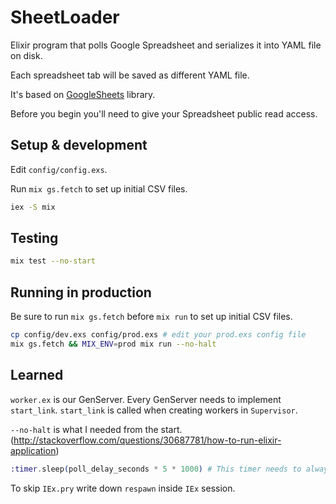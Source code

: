 # SheetLoader

Elixir program that polls Google Spreadsheet and serializes it into YAML file on disk.

Each spreadsheet tab will be saved as different YAML file.

It's based on [GoogleSheets](https://github.com/GrandCru/GoogleSheets) library.

Before you begin you'll need to give your Spreadsheet public read access.

## Setup & development

Edit `config/config.exs`.

Run `mix gs.fetch` to set up initial CSV files.

```sh
iex -S mix
```

## Testing

```sh
mix test --no-start
```

## Running in production

Be sure to run `mix gs.fetch` before `mix run` to set up initial CSV files.

```sh
cp config/dev.exs config/prod.exs # edit your prod.exs config file
mix gs.fetch && MIX_ENV=prod mix run --no-halt
```

## Learned

`worker.ex` is our GenServer. Every GenServer needs to implement `start_link`. `start_link` is called when creating
workers in `Supervisor`.

`--no-halt` is what I needed from the start. (http://stackoverflow.com/questions/30687781/how-to-run-elixir-application)

```elixir
:timer.sleep(poll_delay_seconds * 5 * 1000) # This timer needs to always be more than poll_delay_seconds
```

To skip `IEx.pry` write down `respawn` inside `IEx` session.
